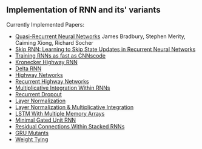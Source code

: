 ## Implementation of RNN and its' variants

Currently Implemented Papers:
* [Quasi-Recurrent Neural Networks](https://arxiv.org/pdf/1611.01576.pdf) James Bradbury, Stephen Merity, Caiming Xiong, Richard Socher
* [Skip RNN: Learning to Skip State Updates in Recurrent Neural Networks](https://arxiv.org/abs/1708.06834)
* [Training RNNs as fast as CNNs](https://arxiv.org/pdf/1709.02755)[code](https://github.com/taolei87/sru)
* [Kronecker Highway RNN](https://arxiv.org/pdf/1705.10142.pdf)
* [Delta RNN](https://arxiv.org/pdf/1703.08864.pdf)
* [Highway Networks](https://arxiv.org/abs/1505.00387)
* [Recurrent Highway Networks](http://arxiv.org/abs/1607.03474)
* [Multiplicative Integration Within RNNs](https://arxiv.org/abs/1606.06630)
* [Recurrent Dropout](http://arxiv.org/pdf/1603.05118v1.pdf)
* [Layer Normalization](http://arxiv.org/abs/1607.06450)
* [Layer Normalization & Multiplicative Integration](http://arxiv.org/abs/1607.06450)
* [LSTM With Multiple Memory Arrays](https://arxiv.org/abs/1607.03085)
* [Minimal Gated Unit RNN](http://arxiv.org/abs/1603.09420)
* [Residual Connections Within Stacked RNNs](https://arxiv.org/abs/1609.08144)
* [GRU Mutants](http://www.jmlr.org/proceedings/papers/v37/jozefowicz15.pdf)
* [Weight Tying](https://arxiv.org/abs/1608.05859)
